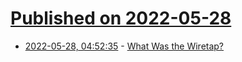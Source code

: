 # [Published on 2022-05-28](index.md)

* [2022-05-28, 04:52:35](https://news.ycombinator.com/item?id=31537702) - [What Was the Wiretap?](https://www.thenation.com/article/culture/the-listeners-wiretap-history-review/)
